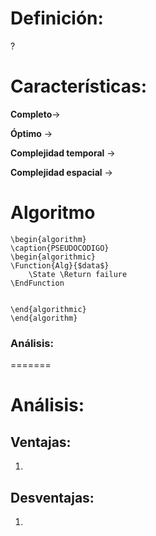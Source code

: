 # Definición:
?


# Características:

**Completo**-> 

**Óptimo** -> 

**Complejidad temporal** $\rightarrow$ 

**Complejidad espacial** $\rightarrow$

# Algoritmo
```pseudo
\begin{algorithm} 
\caption{PSEUDOCODIGO} 
\begin{algorithmic} 
\Function{Alg}{$data$}
    \State \Return failure
\EndFunction


\end{algorithmic} 
\end{algorithm}

```



### Análisis:
=======
# Análisis:


## Ventajas:
1. 

## Desventajas:
1. 